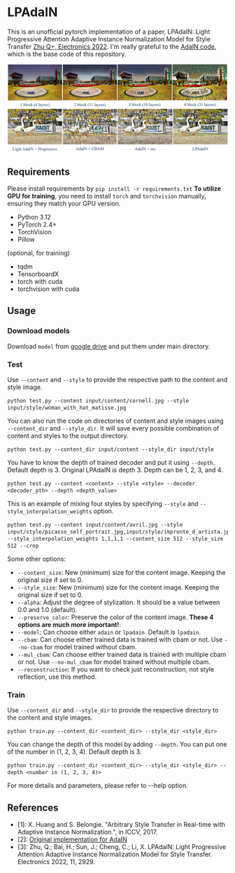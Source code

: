# LPAdaIN

This is an unofficial pytorch implementation of a paper, LPAdaIN: Light Progressive Attention Adaptive Instance Normalization Model for Style Transfer [Zhu Q+, Electronics 2022](https://www.mdpi.com/2079-9292/11/18/2929).
I'm really grateful to the [AdaIN code](https://github.com/naoto0804/pytorch-AdaIN), which is the base code of this repository.

![Results](results2.png)
![Results](results.png)

## Requirements
Please install requirements by `pip install -r requirements.txt`
**To utilize GPU for training**, you need to install `torch` and `torchvision` manually, ensuring they match your GPU version.

- Python 3.12
- PyTorch 2.4+
- TorchVision
- Pillow

(optional, for training)
- tqdm
- TensorboardX
- torch with cuda
- torchvision with cuda

## Usage

### Download models
Download `model` from [google drive](https://drive.google.com/drive/folders/1chV_jOLh6qbUfOzhnfwQbh44GAkxFl4R?usp=sharing) and put them under main directory.

### Test
Use `--content` and `--style` to provide the respective path to the content and style image.
```
python test.py --content input/content/cornell.jpg --style input/style/woman_with_hat_matisse.jpg
```

You can also run the code on directories of content and style images using `--content_dir` and `--style_dir`. It will save every possible combination of content and styles to the output directory.
```
python test.py --content_dir input/content --style_dir input/style
```

You have to know the depth of trained decoder and put it using `--depth`. Default depth is 3. Original LPAdaIN is depth 3.
Depth can be 1, 2, 3, and 4.
```
python test.py --content <content> --style <style> --decoder <decoder_pth> --depth <depth_value>
```

This is an example of mixing four styles by specifying `--style` and `--style_interpolation_weights` option.
```
python test.py --content input/content/avril.jpg --style input/style/picasso_self_portrait.jpg,input/style/impronte_d_artista.jpg,input/style/trial.jpg,input/style/antimonocromatismo.jpg --style_interpolation_weights 1,1,1,1 --content_size 512 --style_size 512 --crop
```

Some other options:
* `--content_size`: New (minimum) size for the content image. Keeping the original size if set to 0.
* `--style_size`: New (minimum) size for the content image. Keeping the original size if set to 0.
* `--alpha`: Adjust the degree of stylization. It should be a value between 0.0 and 1.0 (default).
* `--preserve_color`: Preserve the color of the content image.
**These 4 options are much more important!**:
* `--model`: Can choose either `adain` or `lpadain`. Default is `lpadain`.
* `--cbam`: Can choose either trained data is trained with cbam or not. Use `--no-cbam` for model trained without cbam.
* `--mul_cbam`: Can choose either trained data is trained with multiple cbam or not. Use `--no-mul_cbam` for model trained without multiple cbam.
* `--reconstruction`: If you want to check just reconstruction, not style reflection, use this method.


### Train
Use `--content_dir` and `--style_dir` to provide the respective directory to the content and style images.
```
python train.py --content_dir <content_dir> --style_dir <style_dir>
```
You can change the depth of this model by adding `--depth`. You can put one of the number in (1, 2, 3, 4). Default depth is 3.
```
python train.py --content_dir <content_dir> --style_dir <style_dir> --depth <number in (1, 2, 3, 4)>
```

For more details and parameters, please refer to --help option.


## References
- [1]: X. Huang and S. Belongie. "Arbitrary Style Transfer in Real-time with Adaptive Instance Normalization.", in ICCV, 2017.
- [2]: [Original implementation for AdaIN]([https://github.com/xunhuang1995/AdaIN-style](https://github.com/naoto0804/pytorch-AdaIN))
- [3]:  Zhu, Q.; Bai, H.; Sun, J.; Cheng, C.; Li, X. LPAdaIN: Light Progressive Attention Adaptive Instance Normalization Model for Style Transfer. Electronics 2022, 11, 2929.
